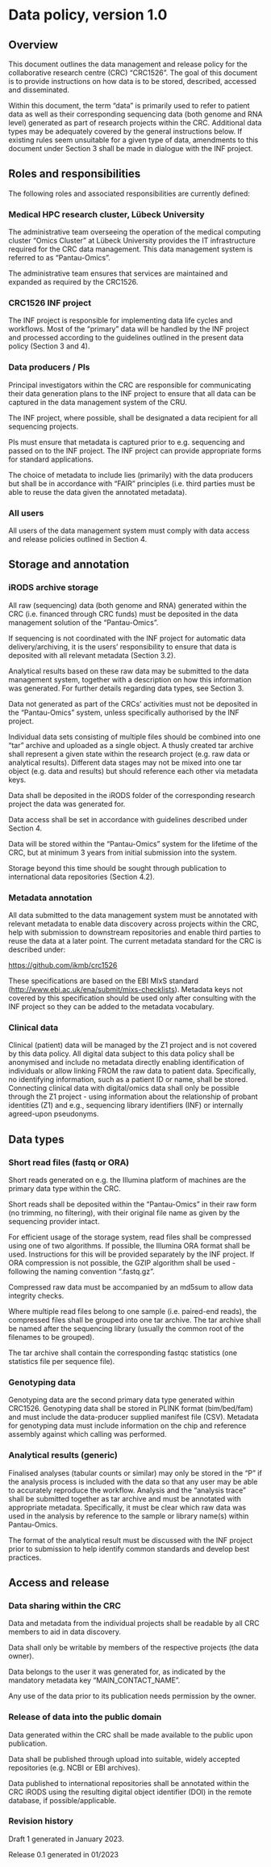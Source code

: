 # Data policy, version 1.0

## Overview 
 
This document outlines the data management and release policy for the collaborative research centre (CRC) “CRC1526”. The goal of this document is to provide instructions on how data is to be stored, described, accessed and disseminated.  
 
Within this document, the term “data” is primarily used to refer to patient data  as well as their corresponding sequencing data (both genome and RNA level) generated as part of research projects within the CRC. Additional data types may be adequately covered by the general instructions below. If existing rules seem unsuitable for a given type of data, amendments to this document under Section 3 shall be made in dialogue with the INF project.   
 
## Roles and responsibilities 
 
The following roles and associated responsibilities are currently defined: 

### Medical HPC research cluster, Lübeck University 
 
The administrative team overseeing the operation of the medical computing cluster “Omics Cluster” at Lübeck University provides the IT infrastructure required for the CRC data management. This data management system is referred to as “Pantau-Omics”.  
 
The administrative team ensures that services are maintained and expanded as required by the CRC1526.   
 
### CRC1526 INF project 
 
The INF project is responsible for implementing data life cycles and workflows. Most of the “primary” data will be handled by the INF project and processed according to the guidelines outlined in the present data policy (Section 3 and 4). 
 
### Data producers / PIs 
 
Principal investigators within the CRC are responsible for communicating their data generation plans to the INF project to ensure that all data can be captured in the data management system of the CRU.  
 
The INF project, where possible, shall be designated a data recipient for all sequencing projects. 
 
PIs must ensure that metadata is captured prior to e.g. sequencing and passed on to the INF project. The INF project can provide appropriate forms for standard applications.  

The choice of metadata to include lies (primarily) with the data producers but shall be in accordance with “FAIR” principles (i.e. third parties must be able to reuse the data given the annotated metadata). 

### All users 
 
All users of the data management system must comply with data access and release policies outlined in Section 4. 
 
## Storage and annotation 
 
### iRODS archive storage 
 
All raw (sequencing) data (both genome and RNA) generated within the CRC (i.e. financed through CRC funds) must be deposited in the data management solution of the “Pantau-Omics”.  
 
If sequencing is not coordinated with the INF project for automatic data delivery/archiving, it is the users’ responsibility to ensure that data is deposited with all relevant metadata (Section 3.2). 
 
Analytical results based on these raw data may be submitted to the data management system, together with a description on how this information was generated. For further details regarding data types, see Section 3.    
 
Data not generated as part of the CRCs’ activities must not be deposited  in the “Pantau-Omics” system, unless specifically authorised by the INF project.  
 
Individual data sets consisting of multiple files should be combined into one “tar” archive and uploaded as a single object. A thusly created tar archive shall represent a given state within the research project (e.g. raw data or analytical results). Different data stages may not be mixed into one tar object (e.g. data and results) but should reference each other via metadata keys.  
 
Data shall be deposited in the iRODS folder of the corresponding research project the data was generated for.  
 
Data access shall be set in accordance with guidelines described under Section 4.  
 
Data will be stored within the “Pantau-Omics” system for the lifetime of the CRC, but at minimum 3 years from initial submission into the system.  
 
Storage beyond this time should be sought through publication to international data repositories (Section 4.2).   
 
### Metadata annotation 
 
All data submitted to the data management system must be annotated with relevant metadata to enable data discovery across projects within the CRC, help with submission to downstream repositories and enable third parties to reuse the data at a later point. The current metadata standard for the CRC is described under: 
 
https://github.com/ikmb/crc1526
 
These specifications are based on the EBI MIxS standard (http://www.ebi.ac.uk/ena/submit/mixs-checklists). Metadata keys not covered by this specification should be used only after consulting with the INF project so they can be added to the metadata vocabulary.  

### Clinical data

Clinical (patient) data will be managed by the Z1 project and is not covered by this data policy. All digital data subject to this data policy shall be anonymised and include no metadata directly enabling identification of individuals or allow linking FROM the raw data to patient data. Specifically, no identifying information, such as a patient ID or name, shall be stored.  Connecting clinical data with digital/omics data shall only be possible through the Z1 project - using information about the relationship of probant identities (Z1) and e.g., sequencing library identifiers (INF) or internally agreed-upon pseudonyms.  

## Data types 
 
### Short read files (fastq or ORA) 
 
Short reads generated on e.g. the Illumina platform of machines are the primary data type within the CRC.  
 
Short reads shall be deposited within the  “Pantau-Omics” in their raw form (no trimming, no filtering), with their original file name as given by the sequencing provider intact.  
 
For efficient usage of the storage system, read files shall be compressed using one of two algorithms. If possible, the Illumina ORA format shall be used. Instructions for this will be provided separately by the INF project. If ORA compression is not possible, the GZIP algorithm shall be used - following the naming convention “.fastq.gz”. 

Compressed raw data must be accompanied by an md5sum to allow data integrity checks.  
 
Where multiple read files belong to one sample (i.e. paired-end reads), the compressed files shall be grouped into one tar archive. The tar archive shall be named after the sequencing library (usually the common root of the filenames to be grouped).  
 
The tar archive shall contain the corresponding fastqc statistics (one statistics file per sequence file).  
 
### Genotyping data

Genotyping data are the second primary data type generated within CRC1526. Genotyping data shall be stored in PLINK format (bim/bed/fam) and must include the data-producer supplied manifest file (CSV). Metadata for genotyping data must include information on the chip and reference assembly against which calling was performed. 

### Analytical results (generic) 
 
Finalised analyses (tabular counts or similar) may only be stored in the “P” if the analysis process is included with the data so that any user may be able to accurately reproduce the workflow. Analysis and the “analysis trace” shall be submitted together as tar archive and must be annotated with appropriate metadata. Specifically, it must be clear which raw data was used in the analysis by reference to the sample or library name(s) within Pantau-Omics.  
 
The format of the analytical result must be discussed with the INF project prior to submission to help identify common standards and develop best practices.  
 
## Access and release 
 
### Data sharing within the CRC 
 
Data and metadata from the individual projects shall be readable by all CRC members to aid in data discovery.  
 
Data shall only be writable by members of the respective projects (the data owner).  
 
Data belongs to the user it was generated for, as indicated by the mandatory metadata key “MAIN_CONTACT_NAME”.  
 
Any use of the data prior to its publication needs permission by the owner.   
 
### Release of data into the public domain 
 
Data generated within the CRC shall be made available to the public upon publication.  
 
Data shall be published through upload into suitable, widely accepted repositories (e.g. NCBI or EBI archives).  
 
Data published to international repositories shall be annotated within the CRC iRODS using the resulting digital object identifier (DOI) in the remote database, if possible/applicable.  
 
### Revision history 
 
Draft 1 generated in January 2023. 
 
Release 0.1 generated in 01/2023

